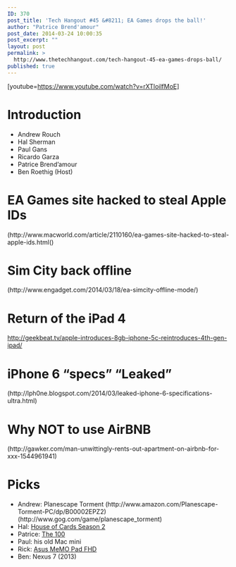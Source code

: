 ```yaml
---
ID: 370
post_title: 'Tech Hangout #45 &#8211; EA Games drops the ball!'
author: "Patrice Brend'amour"
post_date: 2014-03-24 10:00:35
post_excerpt: ""
layout: post
permalink: >
  http://www.thetechhangout.com/tech-hangout-45-ea-games-drops-ball/
published: true
---
```

[youtube=https://www.youtube.com/watch?v=rXTloilfMoE]
<h1>Introduction</h1>

<ul>
<li>Andrew Rouch</li>
<li>Hal Sherman</li>
<li>Paul Gans</li>
<li>Ricardo Garza</li>
<li>Patrice Brend’amour</li>
<li>Ben Roethig (Host)</li>
</ul>

<h1>EA Games site hacked to steal Apple IDs</h1>

<p>(http://www.macworld.com/article/2110160/ea-games-site-hacked-to-steal-apple-ids.html()</p>

<h1>Sim City back offline</h1>

<p>(http://www.engadget.com/2014/03/18/ea-simcity-offline-mode/)</p>

<h1>Return of the iPad 4</h1>

<p><a href="http://geekbeat.tv/apple-introduces-8gb-iphone-5c-reintroduces-4th-gen-ipad/">http://geekbeat.tv/apple-introduces-8gb-iphone-5c-reintroduces-4th-gen-ipad/</a></p>

<h1>iPhone 6 “specs”  “Leaked”</h1>

<p>(http://lph0ne.blogspot.com/2014/03/leaked-iphone-6-specifications-ultra.html)</p>

<h1>Why NOT to use AirBNB</h1>

<p>(http://gawker.com/man-unwittingly-rents-out-apartment-on-airbnb-for-xxx-1544961941)</p>

<h1>Picks</h1>

<ul>
<li>Andrew: Planescape Torment
(http://www.amazon.com/Planescape-Torment-PC/dp/B00002EPZ2)
(http://www.gog.com/game/planescape_torment)</li>
<li>Hal: <a href="http://movies.netflix.com/WiMovie/House_of_Cards/70178217?locale=en-US">House of Cards Season 2</a></li>
<li>Patrice: <a href="http://www.imdb.com/title/tt2661044/">The 100</a></li>
<li>Paul: his old Mac mini</li>
<li>Rick: <a href="http://www.asus.com/Tablets_Mobile/ASUS_MeMO_Pad_FHD_10_LTE/">Asus MeMO Pad FHD</a> </li>
<li>Ben: Nexus 7 (2013) </li>
</ul>